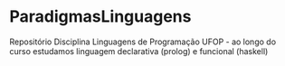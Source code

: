 # ParadigmasLinguagens
Repositório Disciplina Linguagens de Programação UFOP - ao longo do curso estudamos linguagem declarativa (prolog) e funcional (haskell)
